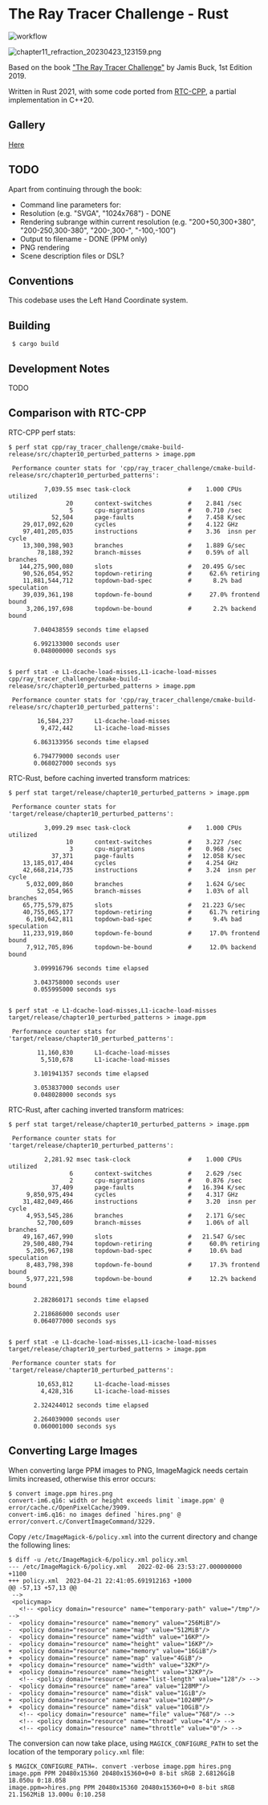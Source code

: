 # The Ray Tracer Challenge - Rust

![workflow](https://github.com/DavidAntliff/RTC-Rust/actions/workflows/rust.yml/badge.svg)

![chapter11_refraction_20230423_123159.png](images%2Fchapter11%2Fchapter11_refraction_20230423_123159.png)

Based on the book ["The Ray Tracer Challenge"](http://raytracerchallenge.com/) by Jamis Buck, 1st Edition 2019.

Written in Rust 2021, with some code ported from [RTC-CPP](https://github.com/DavidAntliff/RTC-CPP), a partial implementation in C++20.

## Gallery

[Here](images/gallery.md)

## TODO

Apart from continuing through the book:

 * Command line parameters for:
  * Resolution (e.g. "SVGA", "1024x768") - DONE
  * Rendering subrange within current resolution (e.g. "200+50,300+380", "200-250,300-380", "200-,300-", "-100,-100")
  * Output to filename - DONE (PPM only)
  * PNG rendering
 * Scene description files or DSL?

## Conventions

This codebase uses the Left Hand Coordinate system.

## Building

```
 $ cargo build
```

## Development Notes

TODO


## Comparison with RTC-CPP

RTC-CPP perf stats:

```
$ perf stat cpp/ray_tracer_challenge/cmake-build-release/src/chapter10_perturbed_patterns > image.ppm

 Performance counter stats for 'cpp/ray_tracer_challenge/cmake-build-release/src/chapter10_perturbed_patterns':

          7,039.55 msec task-clock                #    1.000 CPUs utilized          
                20      context-switches          #    2.841 /sec                   
                 5      cpu-migrations            #    0.710 /sec                   
            52,504      page-faults               #    7.458 K/sec                  
    29,017,092,620      cycles                    #    4.122 GHz                    
    97,401,205,035      instructions              #    3.36  insn per cycle         
    13,300,398,903      branches                  #    1.889 G/sec                  
        78,188,392      branch-misses             #    0.59% of all branches        
   144,275,900,080      slots                     #   20.495 G/sec                  
    90,526,054,952      topdown-retiring          #     62.6% retiring              
    11,881,544,712      topdown-bad-spec          #      8.2% bad speculation       
    39,039,361,198      topdown-fe-bound          #     27.0% frontend bound        
     3,206,197,698      topdown-be-bound          #      2.2% backend bound         

       7.040438559 seconds time elapsed

       6.992133000 seconds user
       0.048000000 seconds sys


$ perf stat -e L1-dcache-load-misses,L1-icache-load-misses cpp/ray_tracer_challenge/cmake-build-release/src/chapter10_perturbed_patterns > image.ppm

 Performance counter stats for 'cpp/ray_tracer_challenge/cmake-build-release/src/chapter10_perturbed_patterns':

        16,584,237      L1-dcache-load-misses                                       
         9,472,442      L1-icache-load-misses                                       

       6.863133956 seconds time elapsed

       6.794779000 seconds user
       0.068027000 seconds sys
```

RTC-Rust, before caching inverted transform matrices:

```
$ perf stat target/release/chapter10_perturbed_patterns > image.ppm

 Performance counter stats for 'target/release/chapter10_perturbed_patterns':

          3,099.29 msec task-clock                #    1.000 CPUs utilized          
                10      context-switches          #    3.227 /sec                   
                 3      cpu-migrations            #    0.968 /sec                   
            37,371      page-faults               #   12.058 K/sec                  
    13,185,017,404      cycles                    #    4.254 GHz                    
    42,668,214,735      instructions              #    3.24  insn per cycle         
     5,032,009,860      branches                  #    1.624 G/sec                  
        52,054,965      branch-misses             #    1.03% of all branches        
    65,775,579,875      slots                     #   21.223 G/sec                  
    40,755,065,177      topdown-retiring          #     61.7% retiring              
     6,190,642,811      topdown-bad-spec          #      9.4% bad speculation       
    11,233,919,860      topdown-fe-bound          #     17.0% frontend bound        
     7,912,705,896      topdown-be-bound          #     12.0% backend bound         

       3.099916796 seconds time elapsed

       3.043758000 seconds user
       0.055995000 seconds sys


$ perf stat -e L1-dcache-load-misses,L1-icache-load-misses target/release/chapter10_perturbed_patterns > image.ppm

 Performance counter stats for 'target/release/chapter10_perturbed_patterns':

        11,160,830      L1-dcache-load-misses                                       
         5,510,678      L1-icache-load-misses                                       

       3.101941357 seconds time elapsed

       3.053837000 seconds user
       0.048028000 seconds sys
```


RTC-Rust, after caching inverted transform matrices:

```
$ perf stat target/release/chapter10_perturbed_patterns > image.ppm

 Performance counter stats for 'target/release/chapter10_perturbed_patterns':

          2,281.92 msec task-clock                #    1.000 CPUs utilized          
                 6      context-switches          #    2.629 /sec                   
                 2      cpu-migrations            #    0.876 /sec                   
            37,409      page-faults               #   16.394 K/sec                  
     9,850,975,494      cycles                    #    4.317 GHz                    
    31,482,049,466      instructions              #    3.20  insn per cycle         
     4,953,545,286      branches                  #    2.171 G/sec                  
        52,700,609      branch-misses             #    1.06% of all branches        
    49,167,467,990      slots                     #   21.547 G/sec                  
    29,500,480,794      topdown-retiring          #     60.0% retiring              
     5,205,967,198      topdown-bad-spec          #     10.6% bad speculation       
     8,483,798,398      topdown-fe-bound          #     17.3% frontend bound        
     5,977,221,598      topdown-be-bound          #     12.2% backend bound         

       2.282860171 seconds time elapsed

       2.218686000 seconds user
       0.064077000 seconds sys


$ perf stat -e L1-dcache-load-misses,L1-icache-load-misses target/release/chapter10_perturbed_patterns > image.ppm

 Performance counter stats for 'target/release/chapter10_perturbed_patterns':

        10,653,812      L1-dcache-load-misses                                       
         4,428,316      L1-icache-load-misses                                       

       2.324244012 seconds time elapsed

       2.264039000 seconds user
       0.060001000 seconds sys
```


## Converting Large Images

When converting large PPM images to PNG, ImageMagick needs certain limits increased, otherwise this error occurs:

```
$ convert image.ppm hires.png
convert-im6.q16: width or height exceeds limit `image.ppm' @ error/cache.c/OpenPixelCache/3909.
convert-im6.q16: no images defined `hires.png' @ error/convert.c/ConvertImageCommand/3229.
```

Copy `/etc/ImageMagick-6/policy.xml` into the current directory and change the following lines:

```
$ diff -u /etc/ImageMagick-6/policy.xml policy.xml 
--- /etc/ImageMagick-6/policy.xml	2022-02-06 23:53:27.000000000 +1100
+++ policy.xml	2023-04-21 22:41:05.691912163 +1000
@@ -57,13 +57,13 @@
 -->
 <policymap>
   <!-- <policy domain="resource" name="temporary-path" value="/tmp"/> -->
-  <policy domain="resource" name="memory" value="256MiB"/>
-  <policy domain="resource" name="map" value="512MiB"/>
-  <policy domain="resource" name="width" value="16KP"/>
-  <policy domain="resource" name="height" value="16KP"/>
+  <policy domain="resource" name="memory" value="16GiB"/>
+  <policy domain="resource" name="map" value="4GiB"/>
+  <policy domain="resource" name="width" value="32KP"/>
+  <policy domain="resource" name="height" value="32KP"/>
   <!-- <policy domain="resource" name="list-length" value="128"/> -->
-  <policy domain="resource" name="area" value="128MP"/>
-  <policy domain="resource" name="disk" value="1GiB"/>
+  <policy domain="resource" name="area" value="1024MP"/>
+  <policy domain="resource" name="disk" value="10GiB"/>
   <!-- <policy domain="resource" name="file" value="768"/> -->
   <!-- <policy domain="resource" name="thread" value="4"/> -->
   <!-- <policy domain="resource" name="throttle" value="0"/> -->
```

The conversion can now take place, using `MAGICK_CONFIGURE_PATH` to set the location of the temporary `policy.xml` file:

```
$ MAGICK_CONFIGURE_PATH=. convert -verbose image.ppm hires.png
image.ppm PPM 20480x15360 20480x15360+0+0 8-bit sRGB 2.68126GiB 18.050u 0:18.058
image.ppm=>hires.png PPM 20480x15360 20480x15360+0+0 8-bit sRGB 21.1562MiB 13.000u 0:10.258
```

